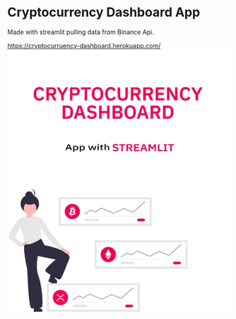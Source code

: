 # Cryptocurrency Dashboard App
Made with streamlit pulling data from Binance Api.

https://cryptocurruency-dashboard.herokuapp.com/
<img src="cover.jpg"/>
